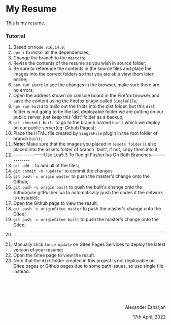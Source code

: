 # My Resume
[This](https://ezharjan.github.io/cv) is my resume.


### Tutorial

1. Based on `Node v16.14.0`;
2. `npm i` to install all the dependencies;
3. Change the branch to the `master`s;
4. Revise the contents of the resume as you wish in source folder;
5. Be sure to reference the contents in the source files and place the images into the correct folders so that you are able view them later online;
6. `npm run start` to see the changes in the browser, make sure there are no errors;
7. Open the address shown on console board in the Firefox browser and save the content using the Firefox plugin called `SingleFile`;
8. `npm run build` to build out the fruits into the dist folder, but this `dist` folder is not going to be the last deployable folder we are putting on our public server, just keep this 'dist' folder as a backup;
9. `git checkout built` to go to the branch named `built` which we deploy on our public server(eg: Github Pages);
10. Place the HTML file created by `SingleFile` plugin in the root folder of branch `built`;
11. **Note:** Make sure that the images you placed in `assets folder` is also placed into the assets folder of branch 'built', if not, copy them into it; 
12. ---------------Use Lua5.3 To Run gitPusher.lua On Both Branches---------------
13. `git add .` to add all of the files;
14. `git commit -m 'update'` to commit the changes
15. `git push -u origin master` to push the master's change onto the Github;
16. `git push -u origin built` to push the built's change onto the Github(use gitPusher.lua to automatically push the codes if the network is unstable);
17. Open the Github page to view the result;
18. `git push -u originGitee master` to push the master's change onto the Gitee;
19. `git push -u originGitee built` to push the master's change onto the Gitee;
20. ------------------------------------------------------------------------------
21. Manually click `force update` on Gitee Pages Services to deploy the latest version of your resume;
22. Open the Gitee page to view the result.
23. Note that the `dist` folder created in this project is not deployable on Gitee pages or Github pages due to some path issues, so use single file instead.

<br>
<br>
<br>
<br>

<p align="right">Alexander Ezharjan</p>
<p align="right">17th April, 2022</p>